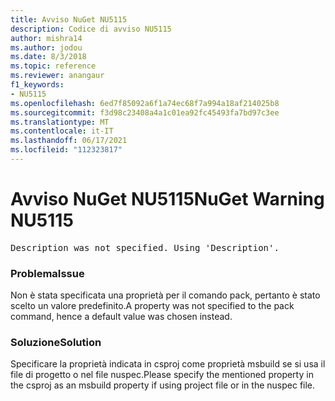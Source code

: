 ```yaml
---
title: Avviso NuGet NU5115
description: Codice di avviso NU5115
author: mishra14
ms.author: jodou
ms.date: 8/3/2018
ms.topic: reference
ms.reviewer: anangaur
f1_keywords:
- NU5115
ms.openlocfilehash: 6ed7f85092a6f1a74ec68f7a994a18af214025b8
ms.sourcegitcommit: f3d98c23408a4a1c01ea92fc45493fa7bd97c3ee
ms.translationtype: MT
ms.contentlocale: it-IT
ms.lasthandoff: 06/17/2021
ms.locfileid: "112323817"
---
```

# <a name="nuget-warning-nu5115"></a><span data-ttu-id="d741f-103">Avviso NuGet NU5115</span><span class="sxs-lookup"><span data-stu-id="d741f-103">NuGet Warning NU5115</span></span>
<pre>Description was not specified. Using 'Description'.</pre>

### <a name="issue"></a><span data-ttu-id="d741f-104">Problema</span><span class="sxs-lookup"><span data-stu-id="d741f-104">Issue</span></span>

<span data-ttu-id="d741f-105">Non è stata specificata una proprietà per il comando pack, pertanto è stato scelto un valore predefinito.</span><span class="sxs-lookup"><span data-stu-id="d741f-105">A property was not specified to the pack command, hence a default value was chosen instead.</span></span>


### <a name="solution"></a><span data-ttu-id="d741f-106">Soluzione</span><span class="sxs-lookup"><span data-stu-id="d741f-106">Solution</span></span>

<span data-ttu-id="d741f-107">Specificare la proprietà indicata in csproj come proprietà msbuild se si usa il file di progetto o nel file nuspec.</span><span class="sxs-lookup"><span data-stu-id="d741f-107">Please specify the mentioned property in the csproj as an msbuild property if using project file or in the nuspec file.</span></span>

